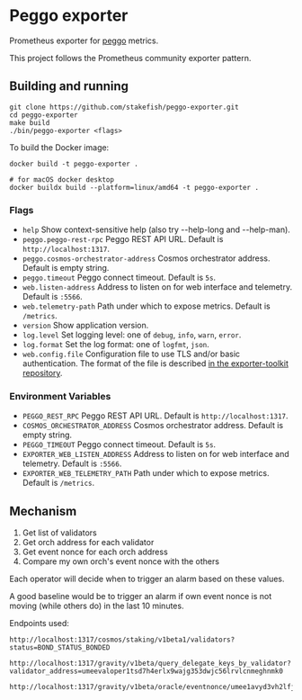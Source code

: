 # Peggo exporter

Prometheus exporter for [peggo](https://github.com/umee-network/peggo) metrics.

This project follows the Prometheus community exporter pattern.

## Building and running

```
git clone https://github.com/stakefish/peggo-exporter.git
cd peggo-exporter
make build
./bin/peggo-exporter <flags>
```

To build the Docker image:

```
docker build -t peggo-exporter .

# for macOS docker desktop
docker buildx build --platform=linux/amd64 -t peggo-exporter .
```

### Flags

* `help` Show context-sensitive help (also try --help-long and --help-man).
* `peggo.peggo-rest-rpc` Peggo REST API URL. Default is `http://localhost:1317`.
* `peggo.cosmos-orchestrator-address` Cosmos orchestrator address. Default is empty string.
* `peggo.timeout` Peggo connect timeout. Default is `5s`.
* `web.listen-address` Address to listen on for web interface and telemetry. Default is `:5566`.
* `web.telemetry-path` Path under which to expose metrics. Default is `/metrics`.
* `version` Show application version.
* `log.level` Set logging level: one of `debug`, `info`, `warn`, `error`.
* `log.format` Set the log format: one of `logfmt`, `json`.
* `web.config.file` Configuration file to use TLS and/or basic authentication. The format of the file is described [in the exporter-toolkit repository](https://github.com/prometheus/exporter-toolkit/blob/master/docs/web-configuration.md).

### Environment Variables

* `PEGGO_REST_RPC` Peggo REST API URL. Default is `http://localhost:1317`.
* `COSMOS_ORCHESTRATOR_ADDRESS` Cosmos orchestrator address. Default is empty string.
* `PEGGO_TIMEOUT` Peggo connect timeout. Default is `5s`.
* `EXPORTER_WEB_LISTEN_ADDRESS` Address to listen on for web interface and telemetry. Default is `:5566`.
* `EXPORTER_WEB_TELEMETRY_PATH` Path under which to expose metrics. Default is `/metrics`.

## Mechanism
1. Get list of validators
2. Get orch address for each validator
3. Get event nonce for each orch address
4. Compare my own orch's event nonce with the others

Each operator will decide when to trigger an alarm based on these values.

A good baseline would be to trigger an alarm if own event nonce is not
moving (while others do) in the last 10 minutes.

Endpoints used:

```
http://localhost:1317/cosmos/staking/v1beta1/validators?status=BOND_STATUS_BONDED

http://localhost:1317/gravity/v1beta/query_delegate_keys_by_validator?validator_address=umeevaloper1tsd7h4erlx9wajg353dwjc56lrvlcnmeghnmk0

http://localhost:1317/gravity/v1beta/oracle/eventnonce/umee1avyd3vh2lfjs2q28h4nj9hqevcxyacfj7m3pz3
```
